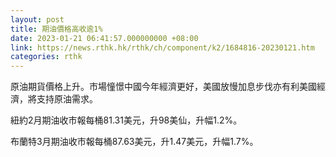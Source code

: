 ```yaml
---
layout: post
title: 期油價格高收逾1%
date: 2023-01-21 06:41:57.000000000 +08:00
link: https://news.rthk.hk/rthk/ch/component/k2/1684816-20230121.htm
categories: rthk
---
```


原油期貨價格上升。市場憧憬中國今年經濟更好，美國放慢加息步伐亦有利美國經濟，將支持原油需求。

紐約2月期油收市報每桶81.31美元，升98美仙，升幅1.2%。

布蘭特3月期油收市報每桶87.63美元，升1.47美元，升幅1.7%。
